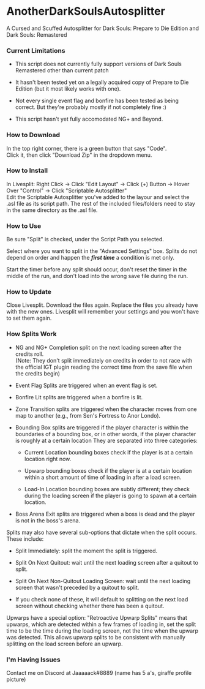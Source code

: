 # AnotherDarkSoulsAutosplitter
A Cursed and Scuffed Autosplitter for Dark Souls: Prepare to Die Edition and Dark Souls: Remastered

### Current Limitations

* This script does not currently fully support versions of Dark Souls Remastered other than current patch

* It hasn't been tested yet on a legally acquired copy of Prepare to Die Edition (but it most likely works with one).

* Not every single event flag and bonfire has been tested as being correct. But they're probably mostly if not completely fine :)

* This script hasn't yet fully accomodated NG+ and Beyond.

### How to Download </br>
In the top right corner, there is a green button that says "Code". </br>
Click it, then click "Download Zip" in the dropdown menu.

### How to Install </br>
In Livesplit: Right Click -> Click "Edit Layout" -> Click (+) Button -> Hover Over "Control" -> Click "Scriptable Autosplitter" </br>
Edit the Scriptable Autosplitter you've added to the layour and select the .asl file as its script path. The rest of the included files/folders need to stay in the same directory as the .asl file.

### How to Use </br>
Be sure "Split" is checked, under the Script Path you selected. </br>

Select where you want to split in the "Advanced Settings" box. Splits do not depend on order and happen the ***first time*** a condition is met only.

Start the timer before any split should occur, don't reset the timer in the middle of the run, and don't load into the wrong save file during the run.

### How to Update </br>
Close Livesplit. Download the files again. Replace the files you already have with the new ones. Livesplit will remember your settings and you won't have to set them again.

### How Splits Work </br>

* NG and NG+ Completion split on the next loading screen after the credits roll.</br>
(Note: They don't split immediately on credits in order to not race with the official IGT plugin reading the correct time from the save file when the credits begin)

* Event Flag Splits are triggered when an event flag is set.

* Bonfire Lit splits are triggered when a bonfire is lit.

* Zone Transition splits are triggered when the character moves from one map to another (e.g., from Sen's Fortress to Anor Londo).

* Bounding Box splits are triggered if the player character is within the boundaries of a bounding box, or in other words, if the player character is roughly at a certain location 
They are separated into three categories:
  
  * Current Location bounding boxes check if the player is at a certain location right now.
  
  * Upwarp bounding boxes check if the player is at a certain location within a short amount of time of loading in after a load screen.
  
  * Load-In Location bounding boxes are subtly different; they check during the loading screen if the player is going to spawn at a certain location.

* Boss Arena Exit splits are triggered when a boss is dead and the player is not in the boss's arena.

Splits may also have several sub-options that dictate when the split occurs. These include:

* Split Immediately: split the moment the split is triggered.

* Split On Next Quitout: wait until the next loading screen after a quitout to split.

* Split On Next Non-Quitout Loading Screen: wait until the next loading screen that wasn't preceded by a quitout to split.

* If you check none of these, it will default to splitting on the next load screen without checking whether there has been a quitout.

Upwarps have a special option: "Retroactive Upwarp Splits" means that upwarps, which are detected within a few frames of loading in, set the split time to be the time during the loading screen, not the time when the upwarp was detected. This allows upwarp splits to be consistent with manually splitting on the load screen before an upwarp.

### I'm Having Issues </br>
Contact me on Discord at Jaaaaack#8889 (name has 5 a's, giraffe profile picture)
